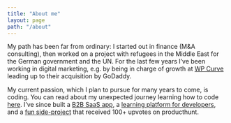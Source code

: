 ```yaml
---
title: "About me"
layout: page
path: "/about"
---
```


My path has been far from ordinary: I started out in finance (M&A consulting), then worked on a project with refugees in the Middle East for the German government and the UN. For the last few years I’ve been working in digital marketing, e.g. by being in charge of growth at [WP Curve](https://www.wpcurve.com/) leading up to their acquisition by GoDaddy.

My current passion, which I plan to pursue for many years to come, is coding. You can read about my unexpected journey learning how to code [here](https://medium.com/@oscarjes/how-i-fell-in--with-coding-attended-a-boot-camp-for-1k-and-built-a-startup-mvp-35a57a777f3/). I’ve since built a [B2B SaaS app](https://www.hirelyapp.com/), a [learning platform for developers](https://prework.coderschool.vn/), and a [fun side-project](https://www.producthunt.com/posts/net-worth-in-crypto) that received 100+ upvotes on producthunt.